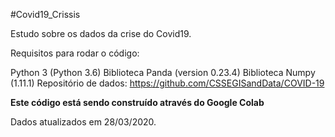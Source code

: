 #Covid19_Crissis

Estudo sobre os dados da crise do Covid19.

Requisitos para rodar o código:

Python 3 (Python 3.6)
Biblioteca Panda (version 0.23.4)
Biblioteca Numpy (1.11.1)
Repositório de dados: https://github.com/CSSEGISandData/COVID-19

**Este código está sendo construído através do Google Colab**

Dados atualizados em 28/03/2020.
